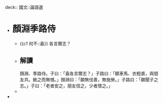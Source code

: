 deck:: 國文::論語選

- # 顏淵季路侍
	- {{c1 何不::盍}} 各言爾志？
	- ## 解讀
	  顏淵、季路侍。子曰：「盍各言爾志？」子路曰：「願車馬、衣輕裘，與朋友共。敝之而無憾。」顏淵曰：「願無伐善，無施勞。」子路曰：「願聞子之志。」子曰：「老者安之，朋友信之，少者懷之。」
	-
-